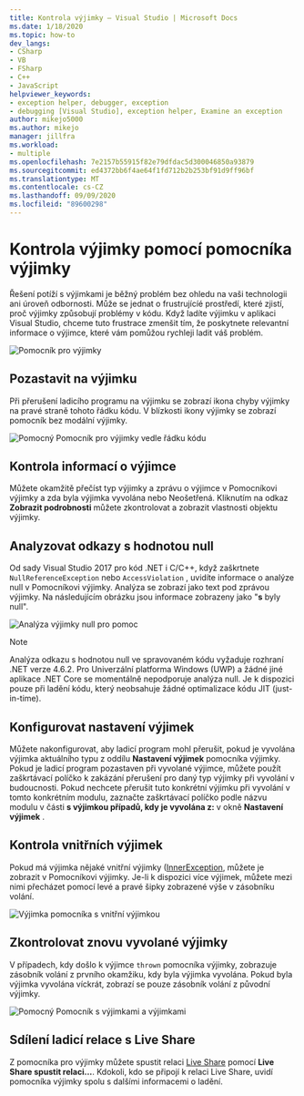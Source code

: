 ```yaml
---
title: Kontrola výjimky – Visual Studio | Microsoft Docs
ms.date: 1/18/2020
ms.topic: how-to
dev_langs:
- CSharp
- VB
- FSharp
- C++
- JavaScript
helpviewer_keywords:
- exception helper, debugger, exception
- debugging [Visual Studio], exception helper, Examine an exception
author: mikejo5000
ms.author: mikejo
manager: jillfra
ms.workload:
- multiple
ms.openlocfilehash: 7e2157b55915f82e79dfdac5d300046850a93879
ms.sourcegitcommit: ed4372bb6f4ae64f1fd712b2b253bf91d9ff96bf
ms.translationtype: MT
ms.contentlocale: cs-CZ
ms.lasthandoff: 09/09/2020
ms.locfileid: "89600298"
---
```

# <a name="inspect-an-exception-using-the-exception-helper"></a>Kontrola výjimky pomocí pomocníka výjimky 

Řešení potíží s výjimkami je běžný problém bez ohledu na vaši technologii ani úroveň odbornosti. Může se jednat o frustrujícíé prostředí, které zjistí, proč výjimky způsobují problémy v kódu. Když ladíte výjimku v aplikaci Visual Studio, chceme tuto frustrace zmenšit tím, že poskytnete relevantní informace o výjimce, které vám pomůžou rychleji ladit váš problém.

![Pomocník pro výjimky](media/debugger-exception-helper-default.png)

## <a name="pause-on-the-exception"></a>Pozastavit na výjimku
Při přerušení ladicího programu na výjimku se zobrazí ikona chyby výjimky na pravé straně tohoto řádku kódu. V blízkosti ikony výjimky se zobrazí pomocník bez modální výjimky.

![Pomocný Pomocník pro výjimky vedle řádku kódu](media/debugger-exception-helper-locerror.png)

## <a name="inspect-exception-info"></a>Kontrola informací o výjimce
Můžete okamžitě přečíst typ výjimky a zprávu o výjimce v Pomocníkovi výjimky a zda byla výjimka vyvolána nebo Neošetřená. Kliknutím na odkaz **Zobrazit podrobnosti** můžete zkontrolovat a zobrazit vlastnosti objektu výjimky.

## <a name="analyze-null-references"></a>Analyzovat odkazy s hodnotou null
Od sady Visual Studio 2017 pro kód .NET i C/C++, když zaškrtnete `NullReferenceException` nebo `AccessViolation` , uvidíte informace o analýze null v Pomocníkovi výjimky. Analýza se zobrazí jako text pod zprávou výjimky. Na následujícím obrázku jsou informace zobrazeny jako "**s** byly null".

![Analýza výjimky null pro pomoc](media/debugger-exception-helper-default.png)


> [!NOTE]
> Analýza odkazu s hodnotou null ve spravovaném kódu vyžaduje rozhraní .NET verze 4.6.2. Pro Univerzální platforma Windows (UWP) a žádné jiné aplikace .NET Core se momentálně nepodporuje analýza null. Je k dispozici pouze při ladění kódu, který neobsahuje žádné optimalizace kódu JIT (just-in-time).

## <a name="configure-exception-settings"></a>Konfigurovat nastavení výjimek 
Můžete nakonfigurovat, aby ladicí program mohl přerušit, pokud je vyvolána výjimka aktuálního typu z oddílu **Nastavení výjimek** pomocníka výjimky. Pokud je ladicí program pozastaven při vyvolané výjimce, můžete použít zaškrtávací políčko k zakázání přerušení pro daný typ výjimky při vyvolání v budoucnosti. Pokud nechcete přerušit tuto konkrétní výjimku při vyvolání v tomto konkrétním modulu, zaznačte zaškrtávací políčko podle názvu modulu v části **s výjimkou případů, kdy je vyvolána z:** v okně **Nastavení výjimek** . 

## <a name="inspect-inner-exceptions"></a>Kontrola vnitřních výjimek 
Pokud má výjimka nějaké vnitřní výjimky ([InnerException](/dotnet/api/system.exception.innerexception), můžete je zobrazit v Pomocníkovi výjimky. Je-li k dispozici více výjimek, můžete mezi nimi přecházet pomocí levé a pravé šipky zobrazené výše v zásobníku volání.

![Výjimka pomocníka s vnitřní výjimkou](media/debugger-exception-helper-innerexception.png)

## <a name="inspect-rethrown-exceptions"></a>Zkontrolovat znovu vyvolané výjimky
V případech, kdy došlo k výjimce `thrown` pomocníka výjimky, zobrazuje zásobník volání z prvního okamžiku, kdy byla výjimka vyvolána. Pokud byla výjimka vyvolána víckrát, zobrazí se pouze zásobník volání z původní výjimky.

![Pomocný Pomocník s výjimkami a výjimkami](media/debugger-exception-helper-innerexception.png)

## <a name="share-a-debug-session-with-live-share"></a>Sdílení ladicí relace s Live Share
Z pomocníka pro výjimky můžete spustit relaci [Live Share](/visualstudio/liveshare/) pomocí **Live Share spustit relaci...**. Kdokoli, kdo se připojí k relaci Live Share, uvidí pomocníka výjimky spolu s dalšími informacemi o ladění.